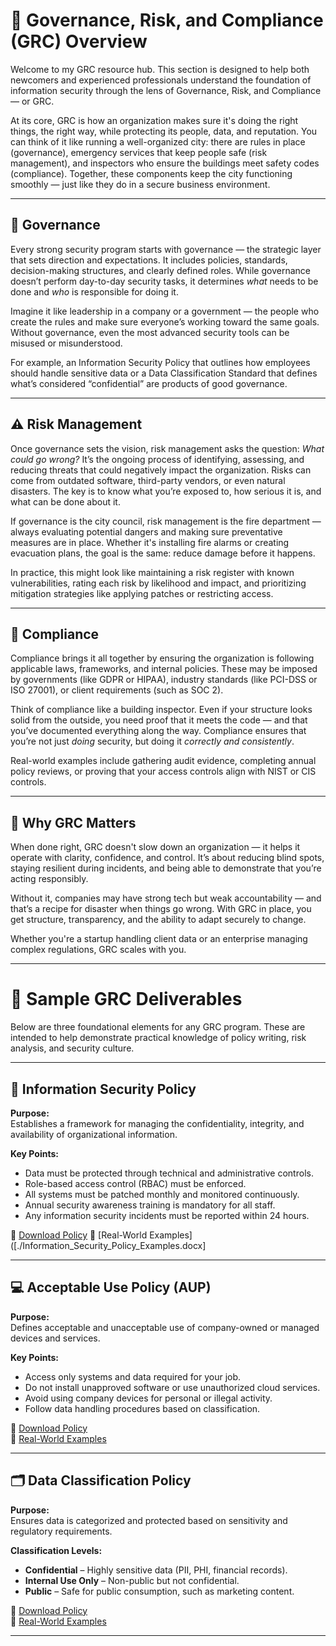 # 📘 Governance, Risk, and Compliance (GRC) Overview

Welcome to my GRC resource hub. This section is designed to help both newcomers and experienced professionals understand the foundation of information security through the lens of Governance, Risk, and Compliance — or GRC.

At its core, GRC is how an organization makes sure it's doing the right things, the right way, while protecting its people, data, and reputation. You can think of it like running a well-organized city: there are rules in place (governance), emergency services that keep people safe (risk management), and inspectors who ensure the buildings meet safety codes (compliance). Together, these components keep the city functioning smoothly — just like they do in a secure business environment.

---

## 🧭 Governance

Every strong security program starts with governance — the strategic layer that sets direction and expectations. It includes policies, standards, decision-making structures, and clearly defined roles. While governance doesn’t perform day-to-day security tasks, it determines *what* needs to be done and *who* is responsible for doing it.

Imagine it like leadership in a company or a government — the people who create the rules and make sure everyone’s working toward the same goals. Without governance, even the most advanced security tools can be misused or misunderstood.

For example, an Information Security Policy that outlines how employees should handle sensitive data or a Data Classification Standard that defines what’s considered “confidential” are products of good governance.

---

## ⚠️ Risk Management

Once governance sets the vision, risk management asks the question: *What could go wrong?* It’s the ongoing process of identifying, assessing, and reducing threats that could negatively impact the organization. Risks can come from outdated software, third-party vendors, or even natural disasters. The key is to know what you’re exposed to, how serious it is, and what can be done about it.

If governance is the city council, risk management is the fire department — always evaluating potential dangers and making sure preventative measures are in place. Whether it's installing fire alarms or creating evacuation plans, the goal is the same: reduce damage before it happens.

In practice, this might look like maintaining a risk register with known vulnerabilities, rating each risk by likelihood and impact, and prioritizing mitigation strategies like applying patches or restricting access.

---

## 🧾 Compliance

Compliance brings it all together by ensuring the organization is following applicable laws, frameworks, and internal policies. These may be imposed by governments (like GDPR or HIPAA), industry standards (like PCI-DSS or ISO 27001), or client requirements (such as SOC 2).

Think of compliance like a building inspector. Even if your structure looks solid from the outside, you need proof that it meets the code — and that you’ve documented everything along the way. Compliance ensures that you’re not just *doing* security, but doing it *correctly and consistently*.

Real-world examples include gathering audit evidence, completing annual policy reviews, or proving that your access controls align with NIST or CIS controls.

---

## 🧩 Why GRC Matters

When done right, GRC doesn't slow down an organization — it helps it operate with clarity, confidence, and control. It’s about reducing blind spots, staying resilient during incidents, and being able to demonstrate that you’re acting responsibly.

Without it, companies may have strong tech but weak accountability — and that’s a recipe for disaster when things go wrong. With GRC in place, you get structure, transparency, and the ability to adapt securely to change.

Whether you're a startup handling client data or an enterprise managing complex regulations, GRC scales with you.

---

# 📂 Sample GRC Deliverables

Below are three foundational elements for any GRC program. These are intended to help demonstrate practical knowledge of policy writing, risk analysis, and security culture.

---


## 🔐 Information Security Policy

**Purpose:**  
Establishes a framework for managing the confidentiality, integrity, and availability of organizational information.

**Key Points:**
- Data must be protected through technical and administrative controls.  
- Role-based access control (RBAC) must be enforced.  
- All systems must be patched monthly and monitored continuously.  
- Annual security awareness training is mandatory for all staff.  
- Any information security incidents must be reported within 24 hours.  

📄 [Download Policy](https://github.com/techtracker619/grc/blob/577640a1d52c90e5a1812df26576a6022f063598/deliverables/templates/Information_Security_Policy_Examples.docx)
🧠 [Real-World Examples]([./Information_Security_Policy_Examples.docx]

---

## 💻 Acceptable Use Policy (AUP)

**Purpose:**  
Defines acceptable and unacceptable use of company-owned or managed devices and services.

**Key Points:**
- Access only systems and data required for your job.  
- Do not install unapproved software or use unauthorized cloud services.  
- Avoid using company devices for personal or illegal activity.  
- Follow data handling procedures based on classification.  

📄 [Download Policy](./Acceptable_Use_Policy.docx)  
🧠 [Real-World Examples](./Acceptable_Use_Policy_Examples.docx)

---

## 🗂️ Data Classification Policy

**Purpose:**  
Ensures data is categorized and protected based on sensitivity and regulatory requirements.

**Classification Levels:**
- **Confidential** – Highly sensitive data (PII, PHI, financial records).  
- **Internal Use Only** – Non-public but not confidential.  
- **Public** – Safe for public consumption, such as marketing content.  

📄 [Download Policy](./Data_Classification_Policy.docx)  
🧠 [Real-World Examples](./Data_Classification_Policy_Examples.docx)

---


